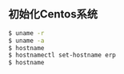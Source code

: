 ## 初始化Centos系统
```sh
$ uname -r
$ uname -a 
$ hostname
$ hostnamectl set-hostname erp
$ hostname
```